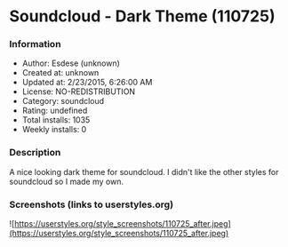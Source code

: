 # Soundcloud - Dark Theme (110725)

### Information
- Author: Esdese (unknown)
- Created at: unknown
- Updated at: 2/23/2015, 6:26:00 AM
- License: NO-REDISTRIBUTION
- Category: soundcloud
- Rating: undefined
- Total installs: 1035
- Weekly installs: 0


### Description
A nice looking dark theme for soundcloud. I didn't like the other styles for soundcloud so I made my own.


### Screenshots (links to userstyles.org)
![https://userstyles.org/style_screenshots/110725_after.jpeg](https://userstyles.org/style_screenshots/110725_after.jpeg)


